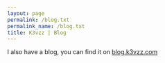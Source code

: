 ```yaml
---
layout: page
permalink: /blog.txt
permalink_name: /blog.txt
title: K3vzz | Blog
---
```


I also have a blog, you can find it on [blog.k3vzz.com](https://blog.k3vzz.com)
